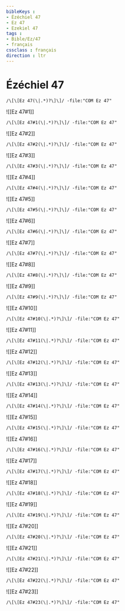 ```yaml
---
bibleKeys : 
- Ézéchiel 47
- Ez 47
- Ezekiel 47
tags : 
- Bible/Ez/47
- français
cssclass : français
direction : ltr
---
```


# Ézéchiel 47

```query
/\[\[Ez 47(\|.*)?\]\]/ -file:"COM Ez 47"
```



![[Ez 47#1]]

```query
/\[\[Ez 47#1(\|.*)?\]\]/ -file:"COM Ez 47"
```

![[Ez 47#2]]

```query
/\[\[Ez 47#2(\|.*)?\]\]/ -file:"COM Ez 47"
```

![[Ez 47#3]]

```query
/\[\[Ez 47#3(\|.*)?\]\]/ -file:"COM Ez 47"
```

![[Ez 47#4]]

```query
/\[\[Ez 47#4(\|.*)?\]\]/ -file:"COM Ez 47"
```

![[Ez 47#5]]

```query
/\[\[Ez 47#5(\|.*)?\]\]/ -file:"COM Ez 47"
```

![[Ez 47#6]]

```query
/\[\[Ez 47#6(\|.*)?\]\]/ -file:"COM Ez 47"
```

![[Ez 47#7]]

```query
/\[\[Ez 47#7(\|.*)?\]\]/ -file:"COM Ez 47"
```

![[Ez 47#8]]

```query
/\[\[Ez 47#8(\|.*)?\]\]/ -file:"COM Ez 47"
```

![[Ez 47#9]]

```query
/\[\[Ez 47#9(\|.*)?\]\]/ -file:"COM Ez 47"
```

![[Ez 47#10]]

```query
/\[\[Ez 47#10(\|.*)?\]\]/ -file:"COM Ez 47"
```

![[Ez 47#11]]

```query
/\[\[Ez 47#11(\|.*)?\]\]/ -file:"COM Ez 47"
```

![[Ez 47#12]]

```query
/\[\[Ez 47#12(\|.*)?\]\]/ -file:"COM Ez 47"
```

![[Ez 47#13]]

```query
/\[\[Ez 47#13(\|.*)?\]\]/ -file:"COM Ez 47"
```

![[Ez 47#14]]

```query
/\[\[Ez 47#14(\|.*)?\]\]/ -file:"COM Ez 47"
```

![[Ez 47#15]]

```query
/\[\[Ez 47#15(\|.*)?\]\]/ -file:"COM Ez 47"
```

![[Ez 47#16]]

```query
/\[\[Ez 47#16(\|.*)?\]\]/ -file:"COM Ez 47"
```

![[Ez 47#17]]

```query
/\[\[Ez 47#17(\|.*)?\]\]/ -file:"COM Ez 47"
```

![[Ez 47#18]]

```query
/\[\[Ez 47#18(\|.*)?\]\]/ -file:"COM Ez 47"
```

![[Ez 47#19]]

```query
/\[\[Ez 47#19(\|.*)?\]\]/ -file:"COM Ez 47"
```

![[Ez 47#20]]

```query
/\[\[Ez 47#20(\|.*)?\]\]/ -file:"COM Ez 47"
```

![[Ez 47#21]]

```query
/\[\[Ez 47#21(\|.*)?\]\]/ -file:"COM Ez 47"
```

![[Ez 47#22]]

```query
/\[\[Ez 47#22(\|.*)?\]\]/ -file:"COM Ez 47"
```

![[Ez 47#23]]

```query
/\[\[Ez 47#23(\|.*)?\]\]/ -file:"COM Ez 47"
```

